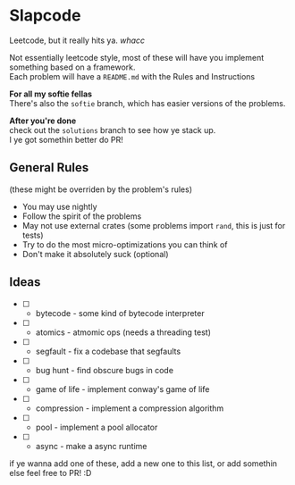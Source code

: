 # Slapcode
Leetcode, but it really hits ya. *whacc*  
  
Not essentially leetcode style, most of these will have you implement something based on a framework.  
Each problem will have a `README.md` with the Rules and Instructions  
  
**For all my softie fellas**  
There's also the `softie` branch, which has easier versions of the problems.  

**After you're done**  
check out the `solutions` branch to see how ye stack up.  
I ye got somethin better do PR!  

## General Rules
(these might be overriden by the problem's rules)  
- You may use nightly
- Follow the spirit of the problems
- May not use external crates (some problems import `rand`, this is just for tests)
- Try to do the most micro-optimizations you can think of
- Don't make it absolutely suck (optional)

## Ideas
- [ ] - bytecode - some kind of bytecode interpreter
- [ ] - atomics  - atmomic ops (needs a threading test)
- [ ] - segfault - fix a codebase that segfaults
- [ ] - bug hunt - find obscure bugs in code
- [ ] - game of life - implement conway's game of life
- [ ] - compression - implement a compression algorithm
- [ ] - pool - implement a pool allocator
- [ ] - async - make a async runtime

if ye wanna add one of these, add a new one to this list, or add somethin else feel free to PR! :D

